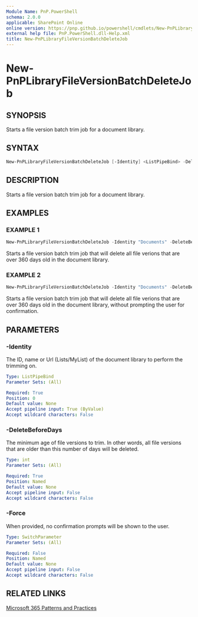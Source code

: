 ```yaml
---
Module Name: PnP.PowerShell
schema: 2.0.0
applicable: SharePoint Online
online version: https://pnp.github.io/powershell/cmdlets/New-PnPLibraryFileVersionBatchDeleteJob.html
external help file: PnP.PowerShell.dll-Help.xml
title: New-PnPLibraryFileVersionBatchDeleteJob
---
```

  
# New-PnPLibraryFileVersionBatchDeleteJob

## SYNOPSIS

Starts a file version batch trim job for a document library.


## SYNTAX

```powershell
New-PnPLibraryFileVersionBatchDeleteJob [-Identity] <ListPipeBind> -DeleteBeforeDays <int> [-Force]
```


## DESCRIPTION

Starts a file version batch trim job for a document library.


## EXAMPLES

### EXAMPLE 1
```powershell
New-PnPLibraryFileVersionBatchDeleteJob -Identity "Documents" -DeleteBeforeDays 360
```

Starts a file version batch trim job that will delete all file verions that are over 360 days old in the document library.

### EXAMPLE 2
```powershell
New-PnPLibraryFileVersionBatchDeleteJob -Identity "Documents" -DeleteBeforeDays 360 -Force
```

Starts a file version batch trim job that will delete all file verions that are over 360 days old in the document library, without prompting the user for confirmation.


## PARAMETERS

### -Identity
The ID, name or Url (Lists/MyList) of the document library to perform the trimming on.

```yaml
Type: ListPipeBind
Parameter Sets: (All)

Required: True
Position: 0
Default value: None
Accept pipeline input: True (ByValue)
Accept wildcard characters: False
```

### -DeleteBeforeDays
The minimum age of file versions to trim. In other words, all file versions that are older than this number of days will be deleted.

```yaml
Type: int
Parameter Sets: (All)

Required: True
Position: Named
Default value: None
Accept pipeline input: False
Accept wildcard characters: False
```

### -Force
When provided, no confirmation prompts will be shown to the user.

```yaml
Type: SwitchParameter
Parameter Sets: (All)

Required: False
Position: Named
Default value: None
Accept pipeline input: False
Accept wildcard characters: False
```

## RELATED LINKS

[Microsoft 365 Patterns and Practices](https://aka.ms/m365pnp)


